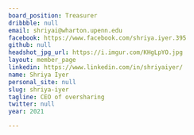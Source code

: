 ```yaml
---
board_position: Treasurer
dribbble: null
email: shriyai@wharton.upenn.edu
facebook: https://www.facebook.com/shriya.iyer.395
github: null
headshot_jpg_url: https://i.imgur.com/KHgLpYO.jpg
layout: member_page
linkedin: https://www.linkedin.com/in/shriyaiyer/
name: Shriya Iyer
personal_site: null
slug: shriya-iyer
tagline: CEO of oversharing
twitter: null
year: 2021

---
```

